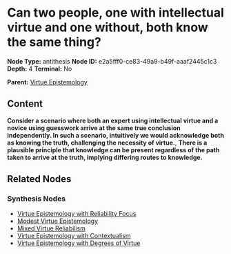 # Can two people, one with intellectual virtue and one without, both know the same thing?

**Node Type:** antithesis
**Node ID:** e2a5fff0-ce83-49a9-b49f-aaaf2445c1c3
**Depth:** 4
**Terminal:** No

**Parent:** [Virtue Epistemology](virtue-epistemology-synthesis-415a57d3-3b09-4562-9503-4927595890b7.md)

## Content

**Consider a scenario where both an expert using intellectual virtue and a novice using guesswork arrive at the same true conclusion independently. In such a scenario, intuitively we would acknowledge both as knowing the truth, challenging the necessity of virtue.**, **There is a plausible principle that knowledge can be present regardless of the path taken to arrive at the truth, implying differing routes to knowledge.**

## Related Nodes

### Synthesis Nodes

- [Virtue Epistemology with Reliability Focus](virtue-epistemology-with-reliability-focus-synthesis-696365a9-8271-44cf-901b-f49c547f1ff9.md)
- [Modest Virtue Epistemology](modest-virtue-epistemology-synthesis-3a19e3c5-f753-4512-89f6-3f225c5c6c9c.md)
- [Mixed Virtue Reliabilism](mixed-virtue-reliabilism-synthesis-aa4c20cd-a881-4acd-97f2-35ac512d8bd3.md)
- [Virtue Epistemology with Contextualism](virtue-epistemology-with-contextualism-synthesis-1c02821e-c865-4cd7-afb0-229d52b5bdc2.md)
- [Virtue Epistemology with Degrees of Virtue](virtue-epistemology-with-degrees-of-virtue-synthesis-dd8f2d59-cf07-4cc7-a037-defeff041de2.md)
